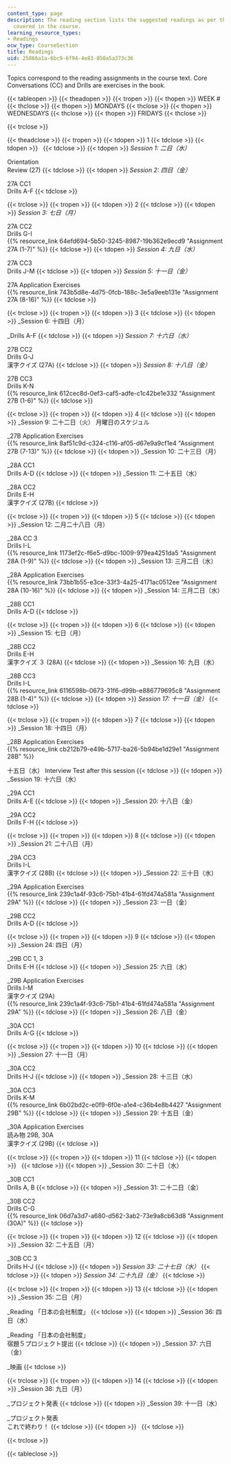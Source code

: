 ```yaml
---
content_type: page
description: The reading section lists the suggested readings as per the sessions
  covered in the course.
learning_resource_types:
- Readings
ocw_type: CourseSection
title: Readings
uid: 25866a1a-6bc9-6f94-4e83-050a5a373c36
---
```


Topics correspond to the reading assignments in the course text. Core Conversations (CC) and Drills are exercises in the book.

{{< tableopen >}}
{{< theadopen >}}
{{< tropen >}}
{{< thopen >}}
WEEK #
{{< thclose >}}
{{< thopen >}}
MONDAYS
{{< thclose >}}
{{< thopen >}}
WEDNESDAYS
{{< thclose >}}
{{< thopen >}}
FRIDAYS
{{< thclose >}}

{{< trclose >}}

{{< theadclose >}}
{{< tropen >}}
{{< tdopen >}}
1
{{< tdclose >}}
{{< tdopen >}}
 
{{< tdclose >}}
{{< tdopen >}}
_Session 1: 二日（水）_  
  
Orientation  
Review (27)
{{< tdclose >}}
{{< tdopen >}}
_Session 2: 四日（金）_  
  
27A CC1  
Drills A-F
{{< tdclose >}}

{{< trclose >}}
{{< tropen >}}
{{< tdopen >}}
2
{{< tdclose >}}
{{< tdopen >}}
_Session 3: 七日（月）_  
  
27A CC2  
Drills G-I  
{{% resource_link 64efd694-5b50-3245-8987-19b362e9ecd9 "Assignment 27A (1-7)" %}}
{{< tdclose >}}
{{< tdopen >}}
_Session 4: 九日（水）_  
  
27A CC3  
Drills J-M
{{< tdclose >}}
{{< tdopen >}}
_Session 5: 十一日（金）_  
  
27A Application Exercises  
{{% resource_link 743b5d8e-4d75-0fcb-188c-3e5a9eeb131e "Assignment 27A (8-16)" %}}
{{< tdclose >}}

{{< trclose >}}
{{< tropen >}}
{{< tdopen >}}
3
{{< tdclose >}}
{{< tdopen >}}
_Session 6: 十四日（月）  
  
_Drills A-F
{{< tdclose >}}
{{< tdopen >}}
_Session 7: 十六日（水）_  
  
27B CC2  
Drills G-J  
漢字クイズ (27A)
{{< tdclose >}}
{{< tdopen >}}
_Session 8: 十八日（金）_  
  
27B CC3  
Drills K-N  
{{% resource_link 612cec8d-0ef3-caf5-adfe-c1c42be1e332 "Assignment 27B (1-6)" %}}
{{< tdclose >}}

{{< trclose >}}
{{< tropen >}}
{{< tdopen >}}
4
{{< tdclose >}}
{{< tdopen >}}
_Session 9: 二十二日（火） 月曜日のスケジュル  
  
_27B Application Exercises  
{{% resource_link 8af51c9d-c324-c116-af05-d67e9a9cf1e4 "Assignment 27B (7-13)" %}}
{{< tdclose >}}
{{< tdopen >}}
_Session 10: 二十三日（月）  
  
_28A CC1  
Drills A-D
{{< tdclose >}}
{{< tdopen >}}
_Session 11: 二十五日（水）  
  
_28A CC2  
Drills E-H  
漢字クイズ (27B)
{{< tdclose >}}

{{< trclose >}}
{{< tropen >}}
{{< tdopen >}}
5
{{< tdclose >}}
{{< tdopen >}}
_Session 12: 二月二十八日（月）  
  
_28A CC 3  
Drills I-L  
{{% resource_link 1173ef2c-f6e5-d9bc-1009-979ea4251da5 "Assignment 28A (1-9)" %}}
{{< tdclose >}}
{{< tdopen >}}
_Session 13: 三月二日（水）  
  
_28A Application Exercises  
{{% resource_link 73bb1b55-e3ce-33f3-4a25-4171ac0512ee "Assignment 28A (10-16)" %}}
{{< tdclose >}}
{{< tdopen >}}
_Session 14: 三月二日（水）  
  
_28B CC1  
Drills A-D
{{< tdclose >}}

{{< trclose >}}
{{< tropen >}}
{{< tdopen >}}
6
{{< tdclose >}}
{{< tdopen >}}
_Session 15: 七日（月）  
  
_28B CC2  
Drills E-H  
漢字クイズ ３ (28A)
{{< tdclose >}}
{{< tdopen >}}
_Session 16: 九日（水）  
  
_28B CC3  
Drills I-L  
{{% resource_link 6116598b-0673-31f6-d99b-e886779695c8 "Assignment 28B (1-4)" %}}
{{< tdclose >}}
{{< tdopen >}}
_Session 17: 十一日（金）_
{{< tdclose >}}

{{< trclose >}}
{{< tropen >}}
{{< tdopen >}}
7
{{< tdclose >}}
{{< tdopen >}}
_Session 18: 十四日（月）  
  
_28B Application Exercises  
{{% resource_link cb212b79-e49b-5717-ba26-5b94be1d29e1 "Assignment 28B" %}}  
  
十五日（水） Interview Test after this session
{{< tdclose >}}
{{< tdopen >}}
_Session 19: 十六日（水）  
  
_29A CC1  
Drills A-E
{{< tdclose >}}
{{< tdopen >}}
_Session 20: 十八日（金）  
  
_29A CC2  
Drills F-H
{{< tdclose >}}

{{< trclose >}}
{{< tropen >}}
{{< tdopen >}}
8
{{< tdclose >}}
{{< tdopen >}}
_Session 21: 二十八日（月）  
  
_29A CC3  
Drills I-L  
漢字クイズ (28B)
{{< tdclose >}}
{{< tdopen >}}
_Session 22: 三十日（水）  
  
_29A Application Exercises  
{{% resource_link 239c1a4f-93c6-75b1-41b4-61fd474a581a "Assignment 29A" %}}
{{< tdclose >}}
{{< tdopen >}}
_Session 23: 一日（金）  
  
_29B CC2  
Drills A-D
{{< tdclose >}}

{{< trclose >}}
{{< tropen >}}
{{< tdopen >}}
9
{{< tdclose >}}
{{< tdopen >}}
_Session 24: 四日（月）  
  
_29B CC 1, 3  
Drills E-H
{{< tdclose >}}
{{< tdopen >}}
_Session 25: 六日（水）  
  
_29B Application Exercises  
Drills I-M  
漢字クイズ (29A)  
{{% resource_link 239c1a4f-93c6-75b1-41b4-61fd474a581a "Assignment 29A" %}}
{{< tdclose >}}
{{< tdopen >}}
_Session 26: 八日（金）  
  
_30A CC1  
Drills A-G
{{< tdclose >}}

{{< trclose >}}
{{< tropen >}}
{{< tdopen >}}
10
{{< tdclose >}}
{{< tdopen >}}
_Session 27: 十一日（月）  
  
_30A CC2  
Drills H-J
{{< tdclose >}}
{{< tdopen >}}
_Session 28: 十三日（水）  
  
_30A CC3  
Drills K-M  
{{% resource_link 6b02bd2c-e0f9-6f0e-a1e4-c36b4e8b4427 "Assignment 29B" %}}
{{< tdclose >}}
{{< tdopen >}}
_Session 29: 十五日（金）  
  
_30A Application Exercises  
読み物 29B, 30A  
漢字クイズ (29B)
{{< tdclose >}}

{{< trclose >}}
{{< tropen >}}
{{< tdopen >}}
11
{{< tdclose >}}
{{< tdopen >}}
 
{{< tdclose >}}
{{< tdopen >}}
_Session 30: 二十日（水）  
  
_30B CC1  
Drills A, B
{{< tdclose >}}
{{< tdopen >}}
_Session 31: 二十二日（金）  
  
_30B CC2  
Drills C-G  
{{% resource_link 06d7a3d7-a680-d562-3ab2-73e9a8cb63d8 "Assignment (30A)" %}}
{{< tdclose >}}

{{< trclose >}}
{{< tropen >}}
{{< tdopen >}}
12
{{< tdclose >}}
{{< tdopen >}}
_Session 32: 二十五日（月）  
  
_30B CC 3  
Drills H-J
{{< tdclose >}}
{{< tdopen >}}
_Session 33: 二十七日（水）_
{{< tdclose >}}
{{< tdopen >}}
_Session 34: 二十九日（金）_
{{< tdclose >}}

{{< trclose >}}
{{< tropen >}}
{{< tdopen >}}
13
{{< tdclose >}}
{{< tdopen >}}
_Session 35: 二日（月）  
  
_Reading 「日本の会社制度」
{{< tdclose >}}
{{< tdopen >}}
_Session 36: 四日（水）  
  
_Reading 「日本の会社制度」  
宿題５プロジェクト提出
{{< tdclose >}}
{{< tdopen >}}
_Session 37: 六日（金）  
  
_映画
{{< tdclose >}}

{{< trclose >}}
{{< tropen >}}
{{< tdopen >}}
14
{{< tdclose >}}
{{< tdopen >}}
_Session 38: 九日（月）  
  
_プロジェクト発表
{{< tdclose >}}
{{< tdopen >}}
_Session 39: 十一日（水）  
  
_プロジェクト発表  
これで終わり！
{{< tdclose >}}
{{< tdopen >}}
 
{{< tdclose >}}

{{< trclose >}}

{{< tableclose >}}